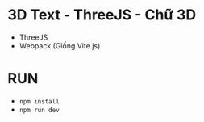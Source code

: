 
# 3D Text - ThreeJS - Chữ 3D
- ThreeJS
- Webpack (Giống Vite.js)

# RUN
- `npm install`
- `npm run dev`
